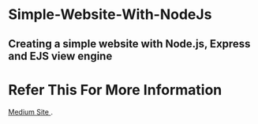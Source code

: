 # Simple-Website-With-NodeJs
## Creating a simple website with Node.js, Express and EJS view engine

# Refer This For More Information 
<a href="https://medium.com/@bhanushalimahesh3/creating-a-simple-website-with-node-js-express-and-ejs-view-engine-856382a4578f">Medium Site </a>.
